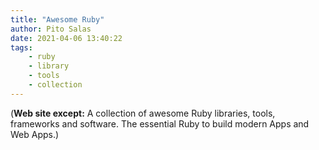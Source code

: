 ```yaml
---
title: "Awesome Ruby"
author: Pito Salas
date: 2021-04-06 13:40:22
tags:
    - ruby
    - library
    - tools
    - collection
---
```



(**Web site except:** A collection of awesome Ruby libraries, tools, frameworks and software. The essential Ruby to build modern Apps and Web Apps.) 
